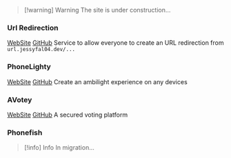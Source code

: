 
> [!warning] Warning 
>  The site is under construction...
### Url Redirection
 [WebSite](https://url.jessyfal04.dev) [GitHub](https://github.com/jessyfal04/url.jessyfal04.dev)
Service to allow everyone to create an URL redirection from `url.jessyfal04.dev/...`

### PhoneLighty
[WebSite](https://projects.jessyfal04.dev/phonelighty) [GitHub](https://github.com/jessyfal04/phonelighty)
Create an ambilight experience on any devices

### AVotey
 [WebSite](https://projects.jessyfal04.dev/avotey) [GitHub](https://github.com/jessyfal04/avotey)
A secured voting platform

### Phonefish

> [!info] Info
> In migration...
